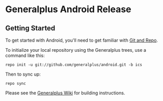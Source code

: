 Generalplus Android Release
===========================

Getting Started
---------------

To get started with Android, you'll need to get familiar with [Git and
Repo](http://source.android.com/download/using-repo).

To initialize your local repository using the Generalplus trees, use a command like this:

    repo init -u git://github.com/generalplus/android.git -b ics

Then to sync up:

    repo sync

Please see the [Generalplus Wiki](https://wiki.generalplus.com.cn/) for building instructions.
